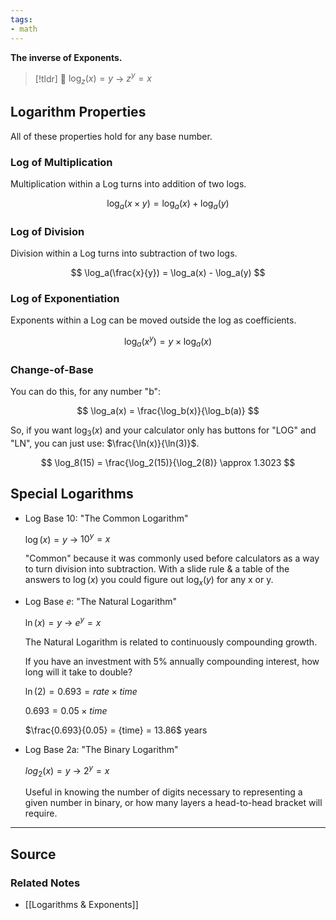```yaml
---
tags:
- math
---
```

**The inverse of Exponents.**

> [!tldr] 💁 $\log_z(x)=y$  →  $z^y=x$

## Logarithm Properties

All of these properties hold for any base number.

### Log of Multiplication

Multiplication within a Log turns into addition of two logs.

$$
\log_a(x\times y) = \log_a(x) + \log_a(y)
$$

### Log of Division

Division within a Log turns into subtraction of two logs.

$$
\log_a(\frac{x}{y}) = \log_a(x) - \log_a(y)
$$

### Log of Exponentiation

Exponents within a Log can be moved outside the log as coefficients.

$$
\log_a(x^y)=y\times \log_a(x)
$$

### Change-of-Base

You can do this, for any number "b":

$$
\log_a(x) = \frac{\log_b(x)}{\log_b(a)}
$$

So, if you want $\log_3(x)$ and your calculator only has buttons for "LOG" and "LN", you can just use: $\frac{\ln(x)}{\ln(3)}$.

$$
\log_8(15) = \frac{\log_2(15)}{\log_2(8)} \approx 1.3023
$$

## Special Logarithms

- Log Base 10: "The Common Logarithm"
    
    $\log(x)=y$    →    $10^y=x$
    
    "Common" because it was commonly used before calculators as a way to turn division into subtraction. With a slide rule & a table of the answers to $\log(x)$ you could figure out $\log_x(y)$ for any x or y.
    
- Log Base *e*: "The Natural Logarithm"
    
    $\ln(x)=y$    →    $e^y=x$
    
    The Natural Logarithm is related to continuously compounding growth. 
    
    If you have an investment with 5% annually compounding interest, how long will it take to double? 
    
    $\ln(2)=0.693={rate}\times{time}$
    
    $0.693 = 0.05 \times {time}$
    
    $\frac{0.693}{0.05} = {time} = 13.86$ years
    
- Log Base 2a: "The Binary Logarithm"
    
    $log_2(x)=y$    →    $2^y=x$
    
    Useful in knowing the number of digits necessary to representing a given number in binary, or how many layers a head-to-head bracket will require.
    

---

## Source


### Related Notes
- [[Logarithms & Exponents]]